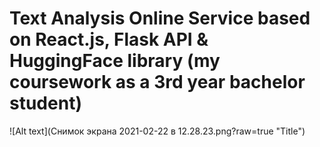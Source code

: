 # Text Analysis Online Service based on React.js, Flask API & HuggingFace library (my coursework as a 3rd year bachelor student)

![Alt text](Снимок экрана 2021-02-22 в 12.28.23.png?raw=true "Title")
